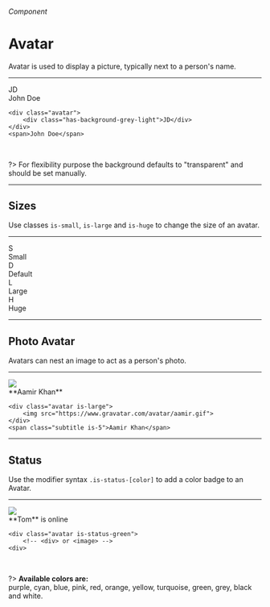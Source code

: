 <h6 class="subtitle is-5 has-text-grey has-text-weight-semibold">Component</h6><h1 class="title is-1 has-text-weight-bold">Avatar</h1>
<p class="subtitle is-5">
    <span class="has-text-weight-semibold">Avatar</span> is used to display a picture, typically next to a person's name.
</p>

<hr class="is-large is-visible">

<div class="box has-background-light is-relaxed is-marginless">
    <div class="avatar"><div class="has-background-grey-light">JD</div></div><span class="subtitle is-5">John Doe</span>
</div>

```
<div class="avatar">
    <div class="has-background-grey-light">JD</div>
</div>
<span>John Doe</span>
```

<br>

?> For flexibility purpose the background defaults to "transparent" and should be set manually.

<hr class="is-large is-visible">

<h2 class="title is-4">Sizes</h2>

Use classes `is-small`, `is-large` and `is-huge` to change the size of an avatar.
<hr class="is-small">
<div class="level">
    <div class="level-item has-text-left"><div class="avatar is-small"><div class="has-background-turquoise">S</div></div><span class="is-size-7">Small</span></div>
    <div class="level-item"><div class="avatar"><div class="has-background-turquoise">D</div></div><span class="is-size-6 has-text-grey">Default</span></div>
    <div class="level-item"><div class="avatar is-large"><div class="has-background-turquoise-light">L</div></div><span class="is-size-5">Large</span></div>
    <div class="level-item"><div class="avatar is-huge"><div class="has-background-turquoise-light">H</div></div><span class="is-size-4">Huge</span></div>
</div>

<hr class="is-visible is-large">

<h2 class="title is-4">Photo Avatar</h2>

Avatars can nest an image to act as a person's photo.
<hr class="is-small">
<div class="box has-background-light is-relaxed is-marginless">
    <div class="avatar is-large"><img src="https://www.gravatar.com/avatar/7c8b112654185af6614a3df144135b0d?size=100&d=blank"></div><span class="subtitle is-5">**Aamir Khan**</span>
</div>


```
<div class="avatar is-large">
    <img src="https://www.gravatar.com/avatar/aamir.gif">
</div>
<span class="subtitle is-5">Aamir Khan</span>
```

<hr class="is-large is-visible">

<h2 class="title is-4">Status</h2>

Use the modifier syntax `.is-status-[color]` to add a color badge to an Avatar.
<hr class="is-small">
<div class="box is-large has-background-light is-marginless">
    <div class="avatar is-status-green is-large"><img src="https://www.gravatar.com/avatar/ded2d271be31a09049209089b50cb882?s=200&d=blank&r=g"></div>
    <span class="subtitle is-5">**Tom** is online</span>
</div>

    <div class="avatar is-status-green">
        <!-- <div> or <image> -->
    <div>

<br>

?> **Available colors are:**<br><span class="has-text-purple">purple</span>, <span class="has-text-cyan">cyan</span>, <span class="has-text-blue">blue</span>, <span class="has-text-pink">pink</span>, <span class="has-text-red">red</span>, <span class="has-text-orange">orange</span>, <span class="has-text-yellow">yellow</span>, <span class="has-text-turquoise">turquoise</span>, <span class="has-text-green">green</span>, <span class="has-text-grey">grey</span>, <span class="has-text-black">black</span> and <span class="has-text-white has-background-cyan-dark">white</span>.
